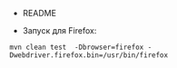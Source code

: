 * README

* Запуск для Firefox: 

```mvn clean test  -Dbrowser=firefox -Dwebdriver.firefox.bin=/usr/bin/firefox```

